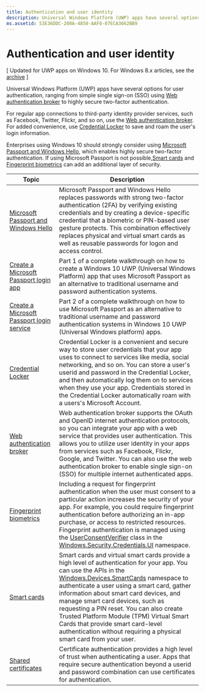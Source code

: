 ```yaml
---
title: Authentication and user identity
description: Universal Windows Platform (UWP) apps have several options for user authentication, ranging from simple single sign-on (SSO) using Web authentication broker to highly secure two-factor authentication.
ms.assetid: 53E36DDC-200A-4850-AAF0-07ECA3662BB9
---
```


# Authentication and user identity


\[ Updated for UWP apps on Windows 10. For Windows 8.x articles, see the [archive](http://go.microsoft.com/fwlink/p/?linkid=619132) \]

Universal Windows Platform (UWP) apps have several options for user authentication, ranging from simple single sign-on (SSO) using [Web authentication broker](web-authentication-broker.md) to highly secure two-factor authentication.

For regular app connections to third-party identity provider services, such as Facebook, Twitter, Flickr, and so on, use the [Web authentication broker](web-authentication-broker.md). For added convenience, use [Credential Locker](credential-locker.md) to save and roam the user's login information.

Enterprises using Windows 10 should strongly consider using [Microsoft Passport and Windows Hello](microsoft-passport.md), which enables highly secure two-factor authentication. If using Microsoft Passport is not possible,[Smart cards](smart-cards.md) and [Fingerprint biometrics](fingerprint-biometrics.md) can add an additional layer of security.

| Topic                                                                                 | Description                                                                                                                                                                                                                                                                                                                                                                                                                                                                                                                                             |
|---------------------------------------------------------------------------------------|---------------------------------------------------------------------------------------------------------------------------------------------------------------------------------------------------------------------------------------------------------------------------------------------------------------------------------------------------------------------------------------------------------------------------------------------------------------------------------------------------------------------------------------------------------|
| [Microsoft Passport and Windows Hello](microsoft-passport.md)                         | Microsoft Passport and Windows Hello replaces passwords with strong two-factor authentication (2FA) by verifying existing credentials and by creating a device-specific credential that a biometric or PIN-based user gesture protects. This combination effectively replaces physical and virtual smart cards as well as reusable passwords for logon and access control.                                                                                                                                                                              |
| [Create a Microsoft Passport login app](microsoft-passport-login.md)                  | Part 1 of a complete walkthrough on how to create a Windows 10 UWP (Universal Windows Platform) app that uses Microsoft Passport as an alternative to traditional username and password authentication systems.                                                                                                                                                                                                                                                                                                                                         |
| [Create a Microsoft Passport login service](microsoft-passport-login-auth-service.md) | Part 2 of a complete walkthrough on how to use Microsoft Passport as an alternative to traditional username and password authentication systems in Windows 10 UWP (Universal Windows platform) apps.                                                                                                                                                                                                                                                                                                                                                    |
| [Credential Locker](credential-locker.md)                                             | Credential Locker is a convenient and secure way to store user credentials that your app uses to connect to services like media, social networking, and so on. You can store a user's userid and password in the Credential Locker, and then automatically log them on to services when they use your app. Credentials stored in the Credential Locker automatically roam with a users's Microsoft Account.                                                                                                                                             |
| [Web authentication broker](web-authentication-broker.md)                             | Web authentication broker supports the OAuth and OpenID internet authentication protocols, so you can integrate your app with a web service that provides user authentication. This allows you to utilize user identity in your apps from services such as Facebook, Flickr, Google, and Twitter. You can also use the web authentication broker to enable single sign-on (SSO) for multiple internet authenticated apps.                                                                                                                               |
| [Fingerprint biometrics](fingerprint-biometrics.md)                                   | Including a request for fingerprint authentication when the user must consent to a particular action increases the security of your app. For example, you could require fingerprint authentication before authorizing an in-app purchase, or access to restricted resources. Fingerprint authentication is managed using the [UserConsentVerifier](https://msdn.microsoft.com/library/windows/apps/dn279134) class in the [Windows.Security.Credentials.UI](https://msdn.microsoft.com/library/windows/apps/hh701356) namespace.                        |
| [Smart cards](smart-cards.md)                                                         | Smart cards and virtual smart cards provide a high level of authentication for your app. You can use the APIs in the [Windows.Devices.SmartCards](https://msdn.microsoft.com/library/windows/apps/dn263949) namespace to authenticate a user using a smart card, gather information about smart card devices, and manage smart card devices, such as requesting a PIN reset. You can also create Trusted Platform Module (TPM) Virtual Smart Cards that provide smart card-level authentication without requiring a physical smart card from your user. |
| [Shared certificates](share-certificates.md)                                          | Certificate authentication provides a high level of trust when authenticating a user. Apps that require secure authentication beyond a userid and password combination can use certificates for authentication.                                                                                                                                                                                                                                                                                                                                         |
 

 

 




<!--HONumber=Mar16_HO1-->
